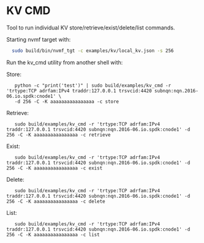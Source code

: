 # KV CMD

Tool to run individual KV store/retrieve/exist/delete/list commands.

Starting nvmf target with:

```bash
  sudo build/bin/nvmf_tgt -c examples/kv/local_kv.json -s 256
```

Run the kv\_cmd utility from another shell with:

Store:
```
   python -c "print('test')" | sudo build/examples/kv_cmd -r 'trtype:TCP adrfam:IPv4 traddr:127.0.0.1 trsvcid:4420 subnqn:nqn.2016-06.io.spdk:cnode1' \
   -d 256 -C -K aaaaaaaaaaaaaaaa -c store
```

Retrieve:
```
   sudo build/examples/kv_cmd -r 'trtype:TCP adrfam:IPv4 traddr:127.0.0.1 trsvcid:4420 subnqn:nqn.2016-06.io.spdk:cnode1' -d 256 -C -K aaaaaaaaaaaaaaaa -c retrieve
```

Exist:
```
   sudo build/examples/kv_cmd -r 'trtype:TCP adrfam:IPv4 traddr:127.0.0.1 trsvcid:4420 subnqn:nqn.2016-06.io.spdk:cnode1' -d 256 -C -K aaaaaaaaaaaaaaaa -c exist
```

Delete:
```
   sudo build/examples/kv_cmd -r 'trtype:TCP adrfam:IPv4 traddr:127.0.0.1 trsvcid:4420 subnqn:nqn.2016-06.io.spdk:cnode1' -d 256 -C -K aaaaaaaaaaaaaaaa -c delete
```

List:
```
   sudo build/examples/kv_cmd -r 'trtype:TCP adrfam:IPv4 traddr:127.0.0.1 trsvcid:4420 subnqn:nqn.2016-06.io.spdk:cnode1' -d 256 -C -K aaaaaaaaaaaaaaaa -c list
```
